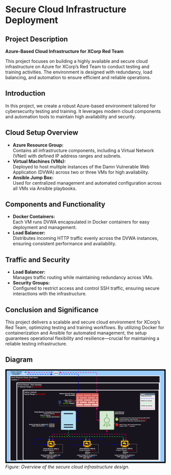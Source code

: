 # Secure Cloud Infrastructure Deployment

## Project Description
**Azure-Based Cloud Infrastructure for XCorp Red Team**

This project focuses on building a highly available and secure cloud infrastructure on Azure for XCorp’s Red Team to conduct testing and training activities. The environment is designed with redundancy, load balancing, and automation to ensure efficient and reliable operations.

## Introduction
In this project, we create a robust Azure-based environment tailored for cybersecurity testing and training. It leverages modern cloud components and automation tools to maintain high availability and security.

## Cloud Setup Overview
- **Azure Resource Group:**  
  Contains all infrastructure components, including a Virtual Network (VNet) with defined IP address ranges and subnets.
- **Virtual Machines (VMs):**  
  Deployed to host multiple instances of the Damn Vulnerable Web Application (DVWA) across two or three VMs for high availability.
- **Ansible Jump Box:**  
  Used for centralized management and automated configuration across all VMs via Ansible playbooks.

## Components and Functionality
- **Docker Containers:**  
  Each VM runs DVWA encapsulated in Docker containers for easy deployment and management.
- **Load Balancer:**  
  Distributes incoming HTTP traffic evenly across the DVWA instances, ensuring consistent performance and availability.

## Traffic and Security
- **Load Balancer:**  
  Manages traffic routing while maintaining redundancy across VMs.
- **Security Groups:**  
  Configured to restrict access and control SSH traffic, ensuring secure interactions with the infrastructure.

## Conclusion and Significance
This project delivers a scalable and secure cloud environment for XCorp’s Red Team, optimizing testing and training workflows. By utilizing Docker for containerization and Ansible for automated management, the setup guarantees operational flexibility and resilience—crucial for maintaining a reliable testing infrastructure.

## Diagram
![Cloud Security Diagram](CHET_FLOWERS_CLOUD_SECURITY.png) 
*Figure: Overview of the secure cloud infrastructure design.*
